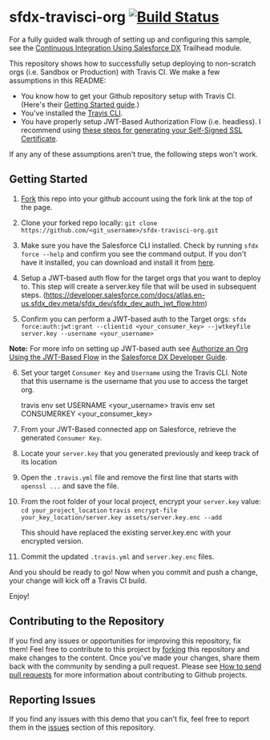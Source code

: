 # sfdx-travisci-org [![Build Status](https://travis-ci.org/forcedotcom/sfdx-travisci-org.svg?branch=master)](https://travis-ci.org/forcedotcom/sfdx-travisci-org)

For a fully guided walk through of setting up and configuring this sample, see the [Continuous Integration Using Salesforce DX](https://trailhead.salesforce.com/modules/sfdx_travis_ci) Trailhead module.

This repository shows how to successfully setup deploying to non-scratch orgs (i.e. Sandbox or Production) with Travis CI. We make a few assumptions in this README:

- You know how to get your Github repository setup with Travis CI. (Here's their [Getting Started guide](https://docs.travis-ci.com/user/getting-started/).)
- You've installed the [Travis CLI](https://github.com/travis-ci/travis.rb#installation). 
- You have properly setup JWT-Based Authorization Flow (i.e. headless). I recommend using [these steps for generating your Self-Signed SSL Certificate](https://devcenter.heroku.com/articles/ssl-certificate-self). 

If any any of these assumptions aren't true, the following steps won't work.

## Getting Started
1) [Fork](http://help.github.com/fork-a-repo/) this repo into your github account using the fork link at the top of the page.

2) Clone your forked repo locally: `git clone https://github.com/<git_username>/sfdx-travisci-org.git`

3) Make sure you have the Salesforce CLI installed. Check by running `sfdx force --help` and confirm you see the command output. If you don't have it installed, you can download and install it from [here](https://developer.salesforce.com/tools/sfdxcli).

4) Setup a JWT-based auth flow for the target orgs that you want to deploy to.  This step will create a server.key file that will be used in subsequent steps.
(https://developer.salesforce.com/docs/atlas.en-us.sfdx_dev.meta/sfdx_dev/sfdx_dev_auth_jwt_flow.htm)  

5) Confirm you can perform a JWT-based auth to the Target orgs: `sfdx force:auth:jwt:grant --clientid <your_consumer_key> --jwtkeyfile server.key --username <your_username>`

**Note:** For more info on setting up JWT-based auth see [Authorize an Org Using the JWT-Based Flow](https://developer.salesforce.com/docs/atlas.en-us.sfdx_dev.meta/sfdx_dev/sfdx_dev_auth_jwt_flow.htm) in the [Salesforce DX Developer Guide](https://developer.salesforce.com/docs/atlas.en-us.sfdx_dev.meta/sfdx_dev).

6) Set your target `Consumer Key` and `Username` using the Travis CLI. Note that this username is the username that you use to access the target org.

    travis env set USERNAME <your_username>
    travis env set CONSUMERKEY <your_consumer_key>


7) From your JWT-Based connected app on Salesforce, retrieve the generated `Consumer Key`.

8) Locate your `server.key` that you generated previously and keep track of its location

9) Open the `.travis.yml` file and remove the first line that starts with `openssl ...` and save the file.

10) From the root folder of your local project, encrypt your `server.key` value:
    `cd your_project_location`
    `travis encrypt-file your_key_location/server.key assets/server.key.enc --add`

    This should have replaced the existing server.key.enc with your encrypted version.

11) Commit the updated `.travis.yml` and `server.key.enc` files.
 

And you should be ready to go! Now when you commit and push a change, your change will kick off a Travis CI build.

Enjoy!

## Contributing to the Repository ###

If you find any issues or opportunities for improving this repository, fix them!  Feel free to contribute to this project by [forking](http://help.github.com/fork-a-repo/) this repository and make changes to the content.  Once you've made your changes, share them back with the community by sending a pull request. Please see [How to send pull requests](http://help.github.com/send-pull-requests/) for more information about contributing to Github projects.

## Reporting Issues ###

If you find any issues with this demo that you can't fix, feel free to report them in the [issues](https://github.com/forcedotcom/sfdx-travisci-org/issues) section of this repository.